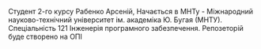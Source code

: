 Студент 2-го курсу Рабенко Арсеній,
Начається в МНТу - Міжнародний науково-технічний університет ім. академіка Ю. Бугая (МНТУ).
Спеціальність 121 Інженерія програмного забезпечення.
Репозеторій буде створено на ОПІ
